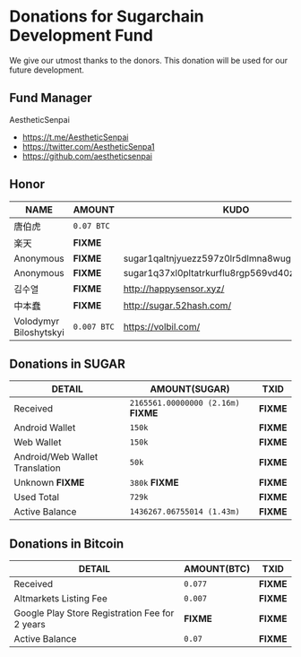 # Donations for Sugarchain Development Fund
We give our utmost thanks to the donors. This donation will be used for our future development.

## Fund Manager
AestheticSenpai
- https://t.me/AestheticSenpai
- https://twitter.com/AestheticSenpa1
- https://github.com/aestheticsenpai

## Honor
NAME | AMOUNT | KUDO | 
--|--|--| 
唐伯虎 | `0.07 BTC` | 
楽天 | **FIXME** | 
Anonymous | **FIXME** | sugar1qaltnjyuezz597z0lr5dlmna8wug9vv04q95zta | 
Anonymous | **FIXME** | sugar1q37xl0pltatrkurflu8rgp569vd40znnlsaphas | 
김수열 | **FIXME** | http://happysensor.xyz/ | 
中本蠢 | **FIXME** | http://sugar.52hash.com/ | 
Volodymyr Biloshytskyi | `0.007 BTC` | https://volbil.com/ | 

## Donations in SUGAR
DETAIL | AMOUNT(SUGAR) | TXID | 
--|--|--| 
Received | `2165561.00000000 (2.16m)` **FIXME** | **FIXME** | 
Android Wallet | `150k` | **FIXME** | 
Web Wallet | `150k` | **FIXME** | 
Android/Web Wallet Translation | `50k` | **FIXME** | 
Unknown **FIXME** | `380k` **FIXME** | **FIXME** | 
Used Total | `729k` | **FIXME** | 
Active Balance| `1436267.06755014 (1.43m)` | **FIXME** | 

## Donations in Bitcoin
DETAIL | AMOUNT(BTC) | TXID | 
--|--|--| 
Received | `0.077` | **FIXME** | 
Altmarkets Listing Fee | `0.007` | **FIXME** | 
Google Play Store Registration Fee for 2 years | **FIXME** | **FIXME** | 
Active Balance | `0.07` | **FIXME** | 
